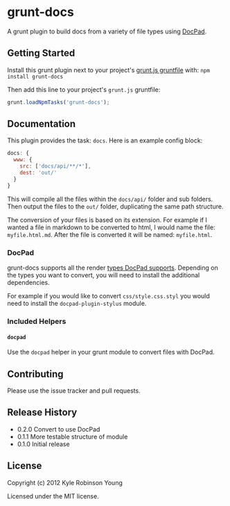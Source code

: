 # grunt-docs

A grunt plugin to build docs from a variety of file types using
[DocPad](https://github.com/bevry/docpad).

## Getting Started

Install this grunt plugin next to your project's
[grunt.js gruntfile][getting_started] with: `npm install grunt-docs`

Then add this line to your project's `grunt.js` gruntfile:

```javascript
grunt.loadNpmTasks('grunt-docs');
```

[grunt.js gruntfile]: https://github.com/cowboy/grunt
[getting_started]: https://github.com/cowboy/grunt/blob/master/docs/getting_started.md

## Documentation

This plugin provides the task: `docs`. Here is an example config block:

```javascript
docs: {
  www: {
    src: ['docs/api/**/*'],
    dest: 'out/'
  }
}
```

This will compile all the files within the `docs/api/` folder and sub folders.
Then output the files to the `out/` folder, duplicating the same path structure.

The conversion of your files is based on its extension. For example if I wanted
a file in markdown to be converted to html, I would name the file:
`myfile.html.md`. After the file is converted it will be named: `myfile.html`.

### DocPad

grunt-docs supports all the render
[types DocPad supports](https://github.com/bevry/docpad/wiki/Plugins). Depending
on the types you want to convert, you will need to install the additional
dependencies.

For example if you would like to convert `css/style.css.styl` you would need to
install the `docpad-plugin-stylus` module.

### Included Helpers

#### `docpad`

Use the `docpad` helper in your grunt module to convert files with DocPad.

## Contributing

Please use the issue tracker and pull requests.

## Release History

* 0.2.0 Convert to use DocPad
* 0.1.1 More testable structure of module
* 0.1.0 Initial release

## License

Copyright (c) 2012 Kyle Robinson Young

Licensed under the MIT license.
